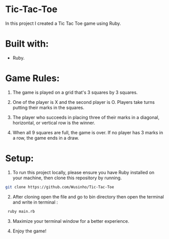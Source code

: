 # Tic-Tac-Toe

In this project I created a Tic Tac Toe game using Ruby.

# Built with:
*  Ruby.


# Game Rules: 

1. The game is played on a grid that's 3 squares by 3 squares.

2. One of the player is X and the second player is O. Players take turns putting their marks in the squares.

3. The player who succeeds in placing three of their marks in a diagonal, horizontal, or vertical row is the winner.

4. When all 9 squares are full, the game is over. If no player has 3 marks in a row, the game ends in a draw.



# Setup:

1. To run this project locally, please ensure you have Ruby installed on your machine, then clone this repository by running.

```bash
git clone https://github.com/Wusinho/Tic-Tac-Toe
```
2. After cloning open the file and go to bin directory then open the terminal and write in terminal :

```bash 
 ruby main.rb
```
3. Maximize your terminal window for a better experience. 

4. Enjoy the game!


